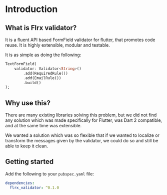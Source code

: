 # Introduction

## What is Flrx validator?

It is a fluent API based FormField validator for flutter, that promotes code reuse. It is highly extensible, modular and testable.

It is as simple as doing the following:

```dart
TextFormField(
    validator: Validator<String>()
        .add(RequiredRule())
        .add(EmailRule())
        .build()
);
```

## Why use this?

There are many existing libraries solving this problem, but we did not find any solution which was made specifically for Flutter, was Dart 2 compatible, and at the same time was extensible.

We wanted a solution which was so flexible that if we wanted to localize or transform the messages given by the validator, we could do so and still be able to keep it clean.

## Getting started

Add the following to your `pubspec.yaml` file:

```yaml
dependencies:
  flrx_validator: ^0.1.0
```
